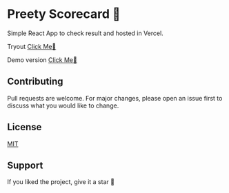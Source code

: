 Preety Scorecard 📝
===
Simple React App to check result and hosted in Vercel. 

Tryout [Click Me👀]() 

Demo version [Click Me🎫]()

## Contributing
Pull requests are welcome. For major changes, please open an issue first
to discuss what you would like to change. 

## License
[MIT](https://choosealicense.com/licenses/mit/)

## Support
If you liked the project, give it a star 🌟
